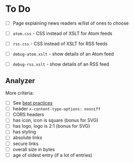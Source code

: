 # To Do

- [ ] Page explaining news readers w/list of ones to choose
- [ ] `atom.css` - CSS instead of XSLT for Atom feeds
- [ ] `rss.css` - CSS instead of XSLT for RSS feeds
- [ ] `debug-atom.xslt` - show details of an Atom feed
- [ ] `debug-rss.xslt` - show details of an RSS feed


## Analyzer

More criteria:

- [ ] See [best practices](https://kevincox.ca/2022/05/06/rss-feed-best-practices/)
- [ ] header `x-content-type-options: nosniff`
- [ ] CORS headers
- [ ] has icon, icon is square (bonus for SVG)
- [ ] has logo, logo is 2:1 (bonus for SVG)
- [ ] has styling
- [ ] absolute links
- [ ] secure links
- [ ] overall size in bytes
- [ ] age of oldest entry (if a lot of entries)

